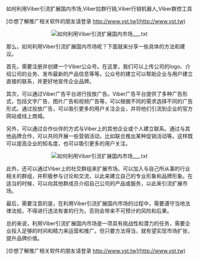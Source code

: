 如何利用Viber引流扩展国内市场,Viber拉群行销,Viber行销机器人,Viber群控工具

[😍想了解推广相关软件的朋友请登录 http://www.vst.tw](http://www.vst.tw)

 <center><img src="https://vst.tw/MP4/tuiguang/png/5.png" alt="如何利用Viber引流扩展国内市场___.txt"></center>

那么，如何利用Viber引流扩展国内市场呢？下面就来分享一些具体的方法和建议。

首先，需要注册并创建一个Viber公众号。在这里，我们可以上传公司的logo、介绍公司的业务、发布最新的产品信息等等。公众号的建立可以帮助企业与用户建立直接的联系，并更好地宣传企业品牌。

其次，可以通过Viber广告平台进行投放广告。Viber广告平台提供了多种广告形式，包括文字广告、图片广告和视频广告等，可以根据不同的需求选择不同的广告形式。通过投放广告，可以吸引更多的用户关注企业，并将他们引流到企业的官方网站或线上商城。

另外，可以通过合作伙伴的方式与Viber上的其他企业或个人建立联系。通过与其他品牌合作，可以共同开展一些营销活动，比如联合推出某种促销活动等。这样既可以提高企业的知名度，也可以吸引更多的用户关注。

 <center><img src="https://vst.tw/MP4/tuiguang/png/0.png" alt="如何利用Viber引流扩展国内市场___.txt"></center>

此外，还可以通过Viber上的社交群组来扩展市场。可以加入与自己所从事的行业相关的群组，并积极参与讨论和交流，以此来建立自己的专业形象和品牌形象。在适当的时候，可以向其他群成员介绍自己公司的产品或服务，以此来引流扩展市场。

最后，需要注意的是，在利用Viber引流扩展国内市场的过程中，需要遵守当地法律法规，不得进行违法有害的行为，否则会带来不可预计的风险和后果。

总的来说，利用Viber引流扩展国内市场是一项具有挑战性和潜力的任务，需要企业投入足够的时间和精力来运营和推广。但只要方法得当，就有望实现市场扩张，提升品牌价值。

[😍想了解推广相关软件的朋友请登录 http://www.vst.tw](http://www.vst.tw)



